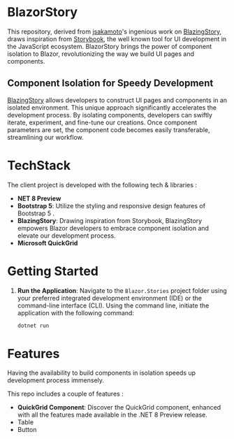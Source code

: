 # BlazorStory

This repository, derived from [jsakamoto](https://github.com/jsakamoto/BlazingStory/)'s ingenious work on 
[BlazingStory](https://github.com/jsakamoto/BlazingStory/), draws inspiration from 
[Storybook](https://storybook.js.org/), the well known tool for UI development in the JavaScript ecosystem. BlazorStory brings the 
power of component isolation to Blazor, revolutionizing the way we build UI pages and components.

## Component Isolation for Speedy Development

[BlazingStory](https://github.com/jsakamoto/BlazingStory/) allows developers to construct UI pages and components
in an isolated environment. This unique approach significantly accelerates the development process. By isolating
components, developers can swiftly iterate, experiment, and fine-tune our creations. Once component parameters are
set, the component code becomes easily transferable, streamlining our workflow.

# TechStack
The client project is developed with the following tech & libraries :
- **NET 8 Preview**
- **Bootstrap 5**: Utilize the  styling and responsive design features of Bootstrap 5 .
- **BlazingStory**: Drawing inspiration from Storybook, BlazingStory empowers Blazor developers to embrace component 
  isolation and elevate our development process.
- **Microsoft QuickGrid**

# Getting Started
1. **Run the Application**: Navigate to the `Blazor.Stories` project folder using your preferred integrated development
   environment (IDE) or the command-line interface (CLI).
    Using the command line, initiate the application with the following command:
    ```bash
    dotnet run
    ```

# Features
Having the availability to build components in isolation speeds up development process immensely.

This repo includes a couple of features :
- **QuickGrid Component**: Discover the QuickGrid component, enhanced with all the features made available in the .NET 8
Preview release. 
- Table
- Button